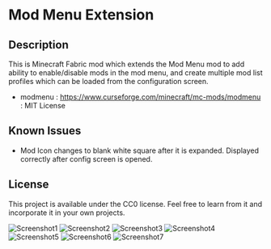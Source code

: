 # Mod Menu Extension

## Description
This is Minecraft Fabric mod which extends the Mod Menu mod to add ability to enable/disable mods in the mod menu, and create multiple mod list profiles which can be loaded from the configuration screen.

* modmenu : https://www.curseforge.com/minecraft/mc-mods/modmenu : MIT License

## Known Issues
* Mod Icon changes to blank white square after it is expanded.  Displayed correctly after config screen is opened.

## License

This project is available under the CC0 license. Feel free to learn from it and incorporate it in your own projects.

![Screenshot1](https://github.com/h1ppyChick/modmenuext/blob/trunk/src/main/resources/assets/modmenuext/screenshot1.png?raw=true)
![Screenshot2](https://github.com/h1ppyChick/modmenuext/blob/trunk/src/main/resources/assets/modmenuext/screenshot2.png?raw=true)
![Screenshot3](https://github.com/h1ppyChick/modmenuext/blob/trunk/src/main/resources/assets/modmenuext/screenshot3.png?raw=true)
![Screenshot4](https://github.com/h1ppyChick/modmenuext/blob/trunk/src/main/resources/assets/modmenuext/screenshot4.png?raw=true)
![Screenshot5](https://github.com/h1ppyChick/modmenuext/blob/trunk/src/main/resources/assets/modmenuext/screenshot5.png?raw=true)
![Screenshot6](https://github.com/h1ppyChick/modmenuext/blob/trunk/src/main/resources/assets/modmenuext/screenshot6.png?raw=true)
![Screenshot7](https://github.com/h1ppyChick/modmenuext/blob/trunk/src/main/resources/assets/modmenuext/screenshot7.png?raw=true)
